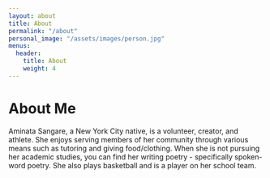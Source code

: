 ```yaml
---
layout: about
title: About
permalink: "/about"
personal_image: "/assets/images/person.jpg"
menus:
  header:
    title: About
    weight: 4
---
```

# About Me

Aminata Sangare, a New York City native, is a volunteer, creator, and athlete. She enjoys serving members of her community through various means such as tutoring and giving food/clothing. When she is not pursuing her academic studies, you can find her writing poetry - specifically spoken-word poetry. She also plays basketball and is a player on her school team.